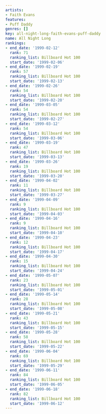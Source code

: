 ```yaml
---
artists:
- Faith Evans
features:
- Puff Daddy
genres: []
key: all-night-long-faith-evans-puff-daddy
name: All Night Long
rankings:
- end_date: '1999-02-12'
  rank: 71
  ranking_list: Billboard Hot 100
  start_date: '1999-02-06'
- end_date: '1999-02-19'
  rank: 57
  ranking_list: Billboard Hot 100
  start_date: '1999-02-13'
- end_date: '1999-02-26'
  rank: 54
  ranking_list: Billboard Hot 100
  start_date: '1999-02-20'
- end_date: '1999-03-05'
  rank: 54
  ranking_list: Billboard Hot 100
  start_date: '1999-02-27'
- end_date: '1999-03-12'
  rank: 54
  ranking_list: Billboard Hot 100
  start_date: '1999-03-06'
- end_date: '1999-03-19'
  rank: 47
  ranking_list: Billboard Hot 100
  start_date: '1999-03-13'
- end_date: '1999-03-26'
  rank: 19
  ranking_list: Billboard Hot 100
  start_date: '1999-03-20'
- end_date: '1999-04-02'
  rank: 11
  ranking_list: Billboard Hot 100
  start_date: '1999-03-27'
- end_date: '1999-04-09'
  rank: 9
  ranking_list: Billboard Hot 100
  start_date: '1999-04-03'
- end_date: '1999-04-16'
  rank: 9
  ranking_list: Billboard Hot 100
  start_date: '1999-04-10'
- end_date: '1999-04-23'
  rank: 12
  ranking_list: Billboard Hot 100
  start_date: '1999-04-17'
- end_date: '1999-04-30'
  rank: 15
  ranking_list: Billboard Hot 100
  start_date: '1999-04-24'
- end_date: '1999-05-07'
  rank: 23
  ranking_list: Billboard Hot 100
  start_date: '1999-05-01'
- end_date: '1999-05-14'
  rank: 28
  ranking_list: Billboard Hot 100
  start_date: '1999-05-08'
- end_date: '1999-05-21'
  rank: 43
  ranking_list: Billboard Hot 100
  start_date: '1999-05-15'
- end_date: '1999-05-28'
  rank: 58
  ranking_list: Billboard Hot 100
  start_date: '1999-05-22'
- end_date: '1999-06-04'
  rank: 69
  ranking_list: Billboard Hot 100
  start_date: '1999-05-29'
- end_date: '1999-06-11'
  rank: 84
  ranking_list: Billboard Hot 100
  start_date: '1999-06-05'
- end_date: '1999-06-18'
  rank: 82
  ranking_list: Billboard Hot 100
  start_date: '1999-06-12'
---
```


